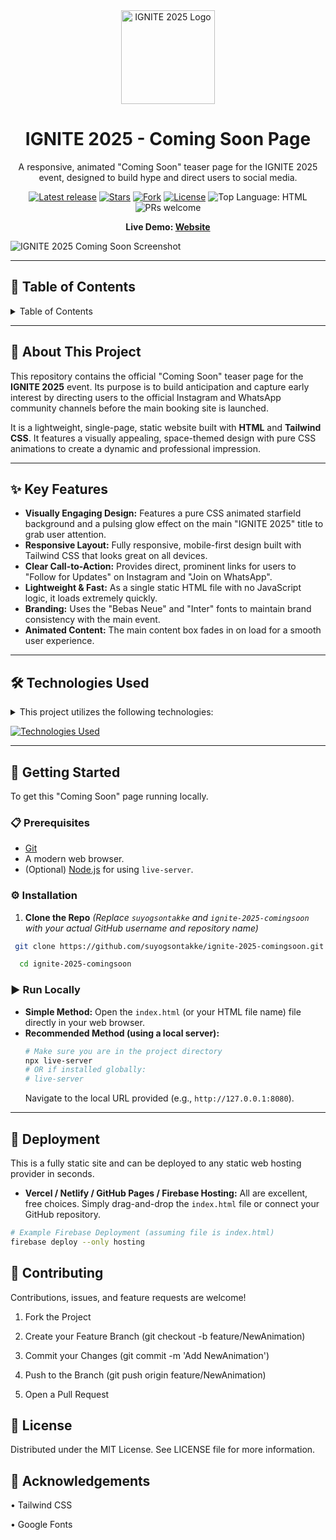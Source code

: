 <div align="center">
  <img src="https://i.postimg.cc/HkXcxcgX/1758263167091.png" alt="IGNITE 2025 Logo" width="150" />
  <h1>IGNITE 2025 - Coming Soon Page</h1>
  <p>
    A responsive, animated "Coming Soon" teaser page for the IGNITE 2025 event, designed to build hype and direct users to social media.
  </p>
  
  <p>
    <a href="https://github.com/suyogsontakke/ignite-2025-comingsoon/releases"><img src="https://img.shields.io/github/v/release/suyogsontakke/ignite-2025-comingsoon?label=Latest%20release&style=flat-square" alt="Latest release"/></a>
    <a href="https://github.com/suyogsontakke/ignite-2025-comingsoon/stargazers"><img src="https://img.shields.io/github/stars/suyogsontakke/ignite-2025-comingsoon?style=flat-square" alt="Stars"/></a>
    <a href="https://github.com/suyogsontakke/ignite-2025-comingsoon/forks"><img src="https://img.shields.io/github/forks/suyogsontakke/ignite-2025-comingsoon?style=flat-square" alt="Fork"/></a>
    <a href="https://github.com/suyogsontakke/ignite-2025-comingsoon/blob/main/LICENSE"><img src="https://img.shields.io/github/license/suyogsontakke/ignite-2025-comingsoon?style=flat-square&color=blue" alt="License"/></a>
    <img src="https://img.shields.io/github/languages/top/suyogsontakke/ignite-2025-comingsoon?style=flat-square&logo=html5&logoColor=white&color=E34F26" alt="Top Language: HTML"/>
    <img src="https://img.shields.io/badge/PRs-welcome-brightgreen.svg?style=flat-square" alt="PRs welcome"/>
  </p>
  
  <strong>Live Demo: <a href="https://ignite-2025-comingsoon.vercel.app/">Website</a></strong>
</div>

![IGNITE 2025 Coming Soon Screenshot](https://i.postimg.cc/8kMbHHbw/image.png)

---

## 📖 Table of Contents

<details><summary>Table of Contents</summary>

* [🚀 About This Project](#-about-this-project)
* [✨ Key Features](#-key-features)
* [🛠️ Technologies Used](#️-technologies-used)
* [🧰 Getting Started](#-getting-started)
  * [📋 Prerequisites](#-prerequisites)
  * [⚙️ Installation](#️-installation)
  * [▶️ Run Locally](#️-run-locally)
* [🚀 Deployment](#-deployment)
* [🤝 Contributing](#-contributing)
* [📄 License](#-license)
* [💎 Acknowledgements](#-acknowledgements)

</details>

---

## 🚀 About This Project

This repository contains the official "Coming Soon" teaser page for the **IGNITE 2025** event. Its purpose is to build anticipation and capture early interest by directing users to the official Instagram and WhatsApp community channels before the main booking site is launched.

It is a lightweight, single-page, static website built with **HTML** and **Tailwind CSS**. It features a visually appealing, space-themed design with pure CSS animations to create a dynamic and professional impression.

---

## ✨ Key Features

* **Visually Engaging Design:** Features a pure CSS animated starfield background and a pulsing glow effect on the main "IGNITE 2025" title to grab user attention.
* **Responsive Layout:** Fully responsive, mobile-first design built with Tailwind CSS that looks great on all devices.
* **Clear Call-to-Action:** Provides direct, prominent links for users to "Follow for Updates" on Instagram and "Join on WhatsApp".
* **Lightweight & Fast:** As a single static HTML file with no JavaScript logic, it loads extremely quickly.
* **Branding:** Uses the "Bebas Neue" and "Inter" fonts to maintain brand consistency with the main event.
* **Animated Content:** The main content box fades in on load for a smooth user experience.

---

## 🛠️ Technologies Used

<details><summary>This project utilizes the following technologies:</summary>

* [**HTML5**](https://developer.mozilla.org/en-US/docs/Web/Guide/HTML/HTML5): For structuring the content.
* [**Tailwind CSS**](https://tailwindcss.com/): Utility-first CSS framework loaded via CDN for styling and layout.
* [**Google Fonts**](https://fonts.google.com/): Imports the 'Inter' and 'Bebas Neue' font families.
* [**Pure CSS**](https://developer.mozilla.org/en-US/docs/Web/CSS): Used for all animations (starfield, glow, fade-in).

</details>

[![Technologies Used](https://skillicons.dev/icons?i=html,tailwind,css)](https://skillicons.dev)

---

## 🧰 Getting Started

To get this "Coming Soon" page running locally.

### 📋 Prerequisites

* [Git](https://git-scm.com/downloads)
* A modern web browser.
* (Optional) [Node.js](https://nodejs.org/en/) for using `live-server`.

### ⚙️ Installation

1.  **Clone the Repo**
    *(Replace `suyogsontakke` and `ignite-2025-comingsoon` with your actual GitHub username and repository name)*
 ```bash
  git clone https://github.com/suyogsontakke/ignite-2025-comingsoon.git
```
```bash
  cd ignite-2025-comingsoon
```

### ▶️ Run Locally

* **Simple Method:** Open the `index.html` (or your HTML file name) file directly in your web browser.
* **Recommended Method (using a local server):**
    ```bash
    # Make sure you are in the project directory
    npx live-server
    # OR if installed globally:
    # live-server
    ```
    Navigate to the local URL provided (e.g., `http://127.0.0.1:8080`).

---

## 🚀 Deployment

This is a fully static site and can be deployed to any static web hosting provider in seconds.

* **Vercel / Netlify / GitHub Pages / Firebase Hosting:** All are excellent, free choices. Simply drag-and-drop the `index.html` file or connect your GitHub repository.

```bash
# Example Firebase Deployment (assuming file is index.html)
firebase deploy --only hosting
```

## 🤝 Contributing

Contributions, issues, and feature requests are welcome!

1. Fork the Project

2. Create your Feature Branch (git checkout -b feature/NewAnimation)

3. Commit your Changes (git commit -m 'Add NewAnimation')

4. Push to the Branch (git push origin feature/NewAnimation)

5. Open a Pull Request

## 📄 License

Distributed under the MIT License. See LICENSE file for more information.

## 💎 Acknowledgements

• Tailwind CSS

• Google Fonts

